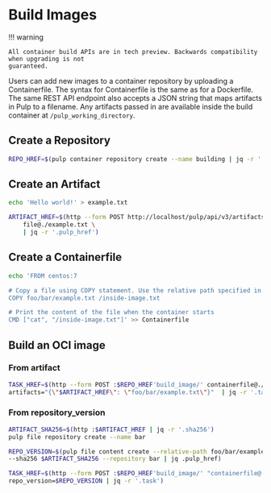 # Build Images

!!! warning

    All container build APIs are in tech preview. Backwards compatibility when upgrading is not
    guaranteed.

Users can add new images to a container repository by uploading a Containerfile. The syntax for
Containerfile is the same as for a Dockerfile. The same REST API endpoint also accepts a JSON
string that maps artifacts in Pulp to a filename. Any artifacts passed in are available inside the
build container at `/pulp_working_directory`.

## Create a Repository

```bash
REPO_HREF=$(pulp container repository create --name building | jq -r '.pulp_href')
```

## Create an Artifact

```bash
echo 'Hello world!' > example.txt

ARTIFACT_HREF=$(http --form POST http://localhost/pulp/api/v3/artifacts/ \
    file@./example.txt \
    | jq -r '.pulp_href')
```

## Create a Containerfile

```bash
echo 'FROM centos:7

# Copy a file using COPY statement. Use the relative path specified in the 'artifacts' parameter.
COPY foo/bar/example.txt /inside-image.txt

# Print the content of the file when the container starts
CMD ["cat", "/inside-image.txt"]' >> Containerfile
```

## Build an OCI image

### From artifact

```bash
TASK_HREF=$(http --form POST :$REPO_HREF'build_image/' containerfile@./Containerfile \
artifacts="{\"$ARTIFACT_HREF\": \"foo/bar/example.txt\"}"  | jq -r '.task')
```


### From repository_version

```bash
ARTIFACT_SHA256=$(http :$ARTIFACT_HREF | jq -r '.sha256')
pulp file repository create --name bar

REPO_VERSION=$(pulp file content create --relative-path foo/bar/example.txt \
--sha256 $ARTIFACT_SHA256 --repository bar | jq .pulp_href)

TASK_HREF=$(http --form POST :$REPO_HREF'build_image/' "containerfile@./Containerfile" \
repo_version=$REPO_VERSION | jq -r '.task')
```
